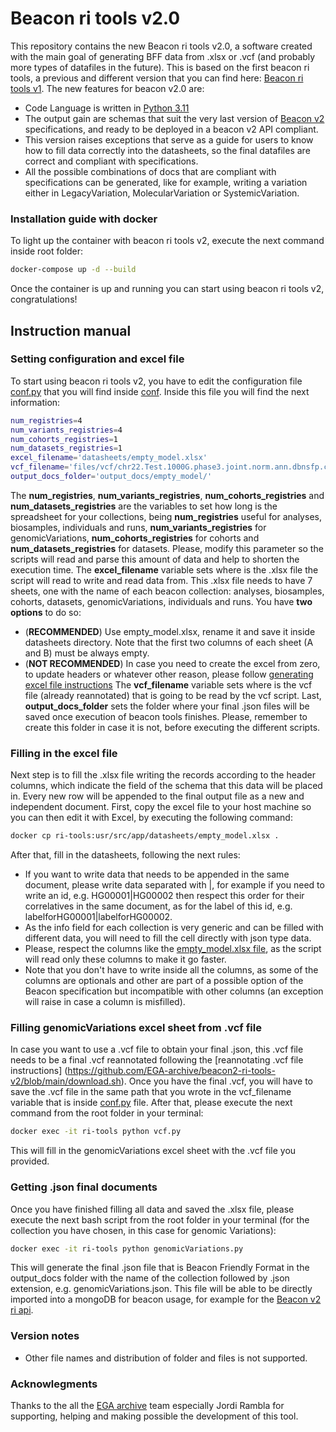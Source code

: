 # Beacon ri tools v2.0

This repository contains the new Beacon ri tools v2.0, a software created with the main goal of generating BFF data from .xlsx or .vcf (and probably more types of datafiles in the future). This is based on the first beacon ri tools, a previous and different version that you can find here: [Beacon ri tools v1](https://github.com/EGA-archive/beacon2-ri-tools). The new features for beacon v2.0 are:

* Code Language is written in [Python 3.11](https://www.python.org/downloads/release/python-3110/)
* The output gain are schemas that suit the very last version of [Beacon v2](https://github.com/ga4gh-beacon/beacon-v2) specifications, and ready to be deployed in a beacon v2 API compliant.
* This version raises exceptions that serve as a guide for users to know how to fill data correctly into the datasheets, so the final datafiles are correct and compliant with specifications.
* All the possible combinations of docs that are compliant with specifications can be generated, like for example, writing a variation either in LegacyVariation, MolecularVariation or SystemicVariation.

### Installation guide with docker

To light up the container with beacon ri tools v2, execute the next command inside root folder:
```bash
docker-compose up -d --build
```

Once the container is up and running you can start using beacon ri tools v2, congratulations!

## Instruction manual

### Setting configuration and excel file

To start using beacon ri tools v2, you have to edit the configuration file [conf.py](https://github.com/EGA-archive/beacon2-ri-tools-v2/tree/main/scripts/datasheet/conf/conf.py) that you will find inside [conf](https://github.com/EGA-archive/beacon2-ri-tools-v2/tree/main/scripts/datasheet/conf). Inside this file you will find the next information:
```bash
num_registries=4
num_variants_registries=4
num_cohorts_registries=1
num_datasets_registries=1
excel_filename='datasheets/empty_model.xlsx'
vcf_filename='files/vcf/chr22.Test.1000G.phase3.joint.norm.ann.dbnsfp.clinvar.cosmic.vcf.gz'
output_docs_folder='output_docs/empty_model/'
```
The **num_registries**, **num_variants_registries**, **num_cohorts_registries** and **num_datasets_registries** are the variables to set how long is the spreadsheet for your collections, being **num_registries** useful for analyses, biosamples, individuals and runs, **num_variants_registries** for genomicVariations, **num_cohorts_registries** for cohorts and **num_datasets_registries** for datasets. Please, modify this parameter so the scripts will read and parse this amount of data and help to shorten the execution time.
The **excel_filename** variable sets where is the .xlsx file the script will read to write and read data from. This .xlsx file needs to have 7 sheets, one with the name of each beacon collection: analyses, biosamples, cohorts, datasets, genomicVariations, individuals and runs. You have **two options** to do so:
 * (**RECOMMENDED**) Use empty_model.xlsx, rename it and save it inside datasheets directory. Note that the first two columns of each sheet (A and B) must be always empty. 
 * (**NOT RECOMMENDED**) In case you need to create the excel from zero, to update headers or whatever other reason, please follow [generating excel file instructions](https://github.com/EGA-archive/beacon2-ri-tools-v2/blob/main/scripts/datasheet/README.md)
The **vcf_filename** variable sets where is the vcf file (already reannotated) that is going to be read by the vcf script.
Last, **output_docs_folder** sets the folder where your final .json files will be saved once execution of beacon tools finishes. Please, remember to create this folder in case it is not, before executing the different scripts.

### Filling in the excel file

Next step is to fill the .xlsx file writing the records according to the header columns, which indicate the field of the schema that this data will be placed in. Every new row will be appended to the final output file as a new and independent document. 
First, copy the excel file to your host machine so you can then edit it with Excel, by executing the following command:
```bash
docker cp ri-tools:usr/src/app/datasheets/empty_model.xlsx .
```
After that, fill in the datasheets, following the next rules:
* If you want to write data that needs to be appended in the same document, please write data separated with |, for example if you need to write an id, e.g. HG00001|HG00002 then respect this order for their correlatives in the same document, as for the label of this id, e.g. labelforHG00001|labelforHG00002.
* As the info field for each collection is very generic and can be filled with different data, you will need to fill the cell directly with json type data.
* Please, respect the columns like the [empty_model.xlsx file](https://github.com/EGA-archive/beacon2-ri-tools-v2/blob/main/datasheets/empty_model.xlsx), as the script will read only these columns to make it go faster.
* Note that you don't have to write inside all the columns, as some of the columns are optionals and other are part of a possible option of the Beacon specification but incompatible with other columns (an exception will raise in case a column is misfilled).

### Filling genomicVariations excel sheet from .vcf file

In case you want to use a .vcf file to obtain your final .json, this .vcf file needs to be a final .vcf reannotated following the [reannotating .vcf file instructions] (https://github.com/EGA-archive/beacon2-ri-tools-v2/blob/main/download.sh). 
Once you have the final .vcf, you will have to save the .vcf file in the same path that you wrote in the vcf_filename variable that is inside [conf.py](https://github.com/EGA-archive/beacon2-ri-tools-v2/tree/main/scripts/datasheet/conf/conf.py) file. 
After that, please execute the next command from the root folder in your terminal:
```bash
docker exec -it ri-tools python vcf.py
```
This will fill in the genomicVariations excel sheet with the .vcf file you provided.

### Getting .json final documents

Once you have finished filling all data and saved the .xlsx file, please execute the next bash script from the root folder in your terminal (for the collection you have chosen, in this case for genomic Variations):

```bash
docker exec -it ri-tools python genomicVariations.py
```

This will generate the final .json file that is Beacon Friendly Format in the output_docs folder with the name of the collection followed by .json extension, e.g. genomicVariations.json. This file will be able to be directly imported into a mongoDB for beacon usage, for example for the [Beacon v2 ri api](https://github.com/EGA-archive/beacon2-ri-api).

### Version notes

* Other file names and distribution of folder and files is not supported.


### Acknowlegments

Thanks to the all the [EGA archive](https://ega-archive.org/) team especially Jordi Rambla for supporting, helping and making possible the development of this tool.